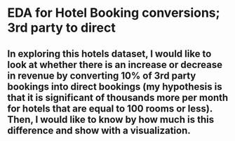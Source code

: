 # EDA for Hotel Booking conversions; 3rd party to direct

## In exploring this hotels dataset, I would like to look at whether there is an increase or decrease in revenue by converting 10% of 3rd party bookings into direct bookings (my hypothesis is that it is significant of thousands more per month for hotels that are equal to 100 rooms or less). Then, I would like to know by how much is this difference and show with a visualization. 
